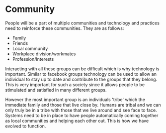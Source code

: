 # Community

People will be a part of multiple communities and technology and practices need to reinforce these communities. They are as follows:

* Family
* Friends
* Local community
* Workplace division/workmates
* Profession/Interests

Interacting with all these groups can be difficult which is why technology is important. Similar to facebook groups technology can be used to allow an individual to stay up to date and contribute to the groups that they belong. This is very important for such a society since it allows people to be stimulated and satisfied in many different groups.

However the most important group is an individuals 'tribe' which the immediate family and those that live close by. Humans are tribal and we can only truly be in a tribe with those that we live around and see face to face. Systems need to be in place to have people automatically coming together as local communities and helping each other out. This is how we have evolved to function.
